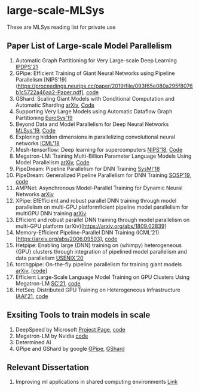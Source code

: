 # large-scale-MLSys
These are MLSys reading list for private use

## Paper List of Large-scale Model Parallelism
1. Automatic Graph Partitioning for Very Large-scale Deep Learning [IPDPS'21](https://arxiv.org/abs/2103.16063)
2. GPipe: Efficient Training of Giant Neural Networks using Pipeline Parallelism [NIPS'19](https://proceedings.neurips.cc/paper/2019/file/093f65e080a295f8076b1c5722a46aa2-Paper.pdf], [code](https://github.com/tensorflow/lingvo/blob/master/lingvo/core/gpipe.py)
3. GShard: Scaling Giant Models with Conditional Computation and Automatic Sharding [arXiv](https://arxiv.org/abs/2006.16668), [Code](https://github.com/tensorflow/lingvo/tree/master/lingvo/tasks/lm)
4. Supporting Very Large Models using Automatic Dataflow Graph Partitioning [EuroSys'19](http://web.eecs.umich.edu/~mosharaf/Readings/Tofu.pdf)
5. Beyond Data and Model Parallelism for Deep Neural Networks [MLSys'19](https://proceedings.mlsys.org/paper/2019/hash/c74d97b01eae257e44aa9d5bade97baf-Abstract.html), [Code](https://github.com/flexflow/FlexFlow)
6. Exploring hidden dimensions in parallelizing convolutional neural networks [ICML'18](https://arxiv.org/abs/1802.04924)
7. Mesh-tensorflow: Deep learning for supercomputers [NIPS'18](https://papers.nips.cc/paper/2018/file/3a37abdeefe1dab1b30f7c5c7e581b93-Paper.pdf), [Code](https://github.com/tensorflow/mesh)
8. Megatron-LM: Training Multi-Billion Parameter Language Models Using Model Parallelism [arXiv](https://arxiv.org/abs/1909.08053), [Code](https://github.com/NVIDIA/Megatron-LM)
9. PipeDream: Pipeline Parallelism for DNN Training [SysMl'18](https://aaronharlap.github.io//papers/pipedream-full.pdf)
10. PipeDream: Generalized Pipeline Parallelism for DNN Training [SOSP'19](https://www.microsoft.com/en-us/research/publication/pipedream-generalized-pipeline-parallelism-for-dnn-training/), [code](https://github.com/msr-fiddle/pipedream/)
11. AMPNet: Asynchronous Model-Parallel Training for Dynamic Neural Networks [arXiv](https://arxiv.org/pdf/1705.09786.pdf)
12. XPipe: EfEfficient and robust parallel DNN training through model parallelism on multi-GPU platformficient pipeline model parallelism for multiGPU DNN training [arXiv](https://arxiv.org/abs/1911.04610)
13. Efficient and robust parallel DNN training through model parallelism on multi-GPU platform (arXiv)[https://arxiv.org/abs/1809.02839]
14. Memory-Efficient Pipeline-Parallel DNN Training (ICML'21)[https://arxiv.org/abs/2006.09503], [code](https://github.com/msr-fiddle/pipedream/)
15. Hetpipe: Enabling large {DNN} training on (whimpy) heterogeneous {GPU} clusters through integration of pipelined model parallelism and data parallelism [USENIX'20](https://www.usenix.org/conference/atc20/presentation/park)
16. torchgpipe: On-the-fly pipeline parallelism for training giant models [arXiv](https://arxiv.org/abs/2004.09910), [[code](https://github.com/kakaobrain/torchgpipe)]
17. Efficient Large-Scale Language Model Training on GPU Clusters Using Megatron-LM [SC'21](https://arxiv.org/abs/2104.04473), [code](https://github.com/NVIDIA/Megatron-LM)
18. HetSeq: Distributed GPU Training on Heterogeneous Infrastructure [IAAI'21](https://arxiv.org/abs/2009.14783), [code](https://github.com/yifding/hetseq)

## Exsiting Tools to train models in scale
1. DeepSpeed by Microsoft [Project Page](https://www.microsoft.com/en-us/research/blog/deepspeed-accelerating-large-scale-model-inference-and-training-via-system-optimizations-and-compression/), [code](https://github.com/microsoft/DeepSpeed)
2. Megatron-LM by Nvidia [code](https://github.com/NVIDIA/Megatron-LM)
3. Determined AI
4. GPipe and GShard by google [GPipe](https://github.com/tensorflow/lingvo/blob/master/lingvo/core/gpipe.py), [GShard](https://github.com/tensorflow/lingvo/tree/master/lingvo/tasks/lm)

## Relevant Dissertation
1. Improving ml applications in shared computing environments [Link](https://aaronharlap.github.io//papers/aharlap_dissertation.pdf)








